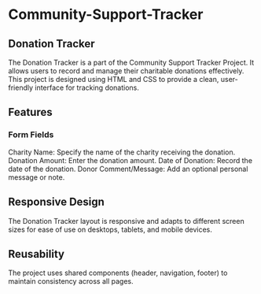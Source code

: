 # Community-Support-Tracker

## Donation Tracker

The Donation Tracker is a part of the Community Support Tracker Project. It allows users to record and manage their charitable donations effectively. This project is designed using HTML and CSS to provide a clean, user-friendly interface for tracking donations.

## Features

### Form Fields

Charity Name: Specify the name of the charity receiving the donation.
Donation Amount: Enter the donation amount.
Date of Donation: Record the date of the donation.
Donor Comment/Message: Add an optional personal message or note.

## Responsive Design

The Donation Tracker layout is responsive and adapts to different screen sizes for ease of use on desktops, tablets, and mobile devices.

## Reusability

The project uses shared components (header, navigation, footer) to maintain consistency across all pages.
